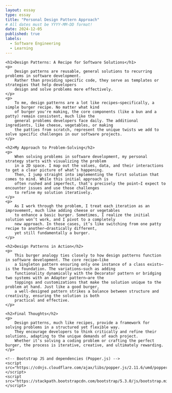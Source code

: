 ```yaml
---
layout: essay
type: essay
title: "Personal Design Pattern Approach"
# All dates must be YYYY-MM-DD format!
date: 2024-12-05
published: true
labels:
  - Software Engineering
  - Learning
---
```


<html lang="en">
<head>
    <meta charset="UTF-8">
    <meta name="viewport" content="width=device-width, initial-scale=1.0">
    <title>Design Patterns: A Recipe for Software Solutions</title>
    <!-- Bootstrap CSS -->
    <link href="https://stackpath.bootstrapcdn.com/bootstrap/5.3.0/css/bootstrap.min.css" rel="stylesheet">
</head>
<body>

    <h1>Design Patterns: A Recipe for Software Solutions</h1>
    <p>
        Design patterns are reusable, general solutions to recurring problems in software development. 
        Rather than providing specific code, they serve as templates or strategies that help developers 
        design and solve problems more effectively.
    </p>
    <p>
        To me, design patterns are a lot like recipes—specifically, a simple burger recipe. No matter what kind 
        of burger you're making, the core components (like a bun and a patty) remain consistent, much like the 
        general problems developers face daily. The additional ingredients, like cheese, vegetables, or making 
        the patties from scratch, represent the unique twists we add to solve specific challenges in our software projects.
    </p>

    <h2>My Approach to Problem-Solving</h2>
    <p>
        When solving problems in software development, my personal strategy starts with visualizing the problem 
        in a 2D space. I map out the values, data, and their interactions to get a clear picture of what’s happening. 
        Then, I jump straight into implementing the first solution that comes to mind. While this initial approach is 
        often rushed and imperfect, that’s precisely the point—I expect to encounter issues and use those challenges 
        to refine my solution iteratively.
    </p>
    <p>
        As I work through the problem, I treat each iteration as an improvement, much like adding cheese or vegetables 
        to enhance a basic burger. Sometimes, I realize the initial solution won’t work, and I pivot to a completely 
        new approach. In those cases, it’s like switching from one patty recipe to another—drastically different, 
        yet still fundamentally a burger.
    </p>

    <h2>Design Patterns in Action</h2>
    <p>
        This burger analogy ties closely to how design patterns function in software development. The core recipe—like 
        a Singleton pattern ensuring only one instance of a class exists—is the foundation. The variations—such as adding 
        functionality dynamically with the Decorator pattern or bridging two systems with an Adapter pattern—are the 
        toppings and customizations that make the solution unique to the problem at hand. Just like a good burger, 
        a well-designed pattern strikes a balance between structure and creativity, ensuring the solution is both 
        practical and effective.
    </p>

    <h2>Final Thoughts</h2>
    <p>
        Design patterns, much like recipes, provide a framework for solving problems in a structured yet flexible way. 
        They encourage developers to think critically and refine their solutions, adapting to the unique demands of each project. 
        Whether it’s solving a coding problem or crafting the perfect burger, the process is iterative, creative, and ultimately rewarding.
    </p>

    <!-- Bootstrap JS and dependencies (Popper.js) -->
    <script src="https://cdnjs.cloudflare.com/ajax/libs/popper.js/2.11.6/umd/popper.min.js"></script>
    <script src="https://stackpath.bootstrapcdn.com/bootstrap/5.3.0/js/bootstrap.min.js"></script>
</body>
</html>